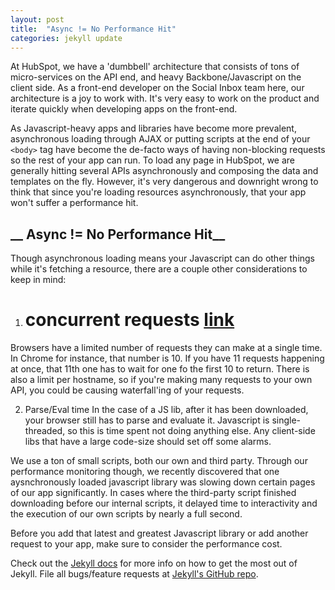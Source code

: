 ```yaml
---
layout: post
title:  "Async != No Performance Hit"
categories: jekyll update
---
```


At HubSpot, we have a 'dumbbell' architecture that consists of tons of micro-services on the API end, and heavy Backbone/Javascript on the client side. As a front-end developer on the Social Inbox team here, our architecture is a joy to work with. It's very easy to work on the product and iterate quickly when developing apps on the front-end.

As Javascript-heavy apps and libraries have become more prevalent, asynchronous loading through AJAX or putting scripts at the end of your `<body>` tag have become the de-facto ways of having non-blocking requests so the rest of your app can run. To load any page in HubSpot, we are generally hitting several APIs asynchronously and composing the data and templates on the fly. However, it's very dangerous and downright wrong to think that since you're loading resources asynchronously, that your app won't suffer a performance hit. 

## __ Async != No Performance Hit__

Though asynchronous loading means your Javascript can do other things while it's fetching a resource, there are a couple other considerations to keep in mind:

1. # concurrent requests [link]()
Browsers have a limited number of requests they can make at a single time. In Chrome for instance, that number is 10. If you have 11 requests happening at once, that 11th one has to wait for one fo the first 10 to return. There is also a limit per hostname, so if you're making many requests to your own API, you could be causing waterfall'ing of your requests.

2. Parse/Eval time
In the case of a JS lib, after it has been downloaded, your browser still has to parse and evaluate it. Javascript is single-threaded, so this is time spent not doing anything else. Any client-side libs that have a large code-size should set off some alarms.

We use a ton of small scripts, both our own and third party. Through our performance monitoring though, we recently discovered that one aysnchronously loaded javascript library was slowing down certain pages of our app significantly. In cases where the third-party script finished downloading before our internal scripts, it delayed time to interactivity and the execution of our own scripts by nearly a full second.

Before you add that latest and greatest Javascript library or add another request to your app, make sure to consider the performance cost.


Check out the [Jekyll docs][jekyll] for more info on how to get the most out of Jekyll. File all bugs/feature requests at [Jekyll's GitHub repo][jekyll-gh].


[jekyll-gh]: https://github.com/mojombo/jekyll
[jekyll]:    http://jekyllrb.com
